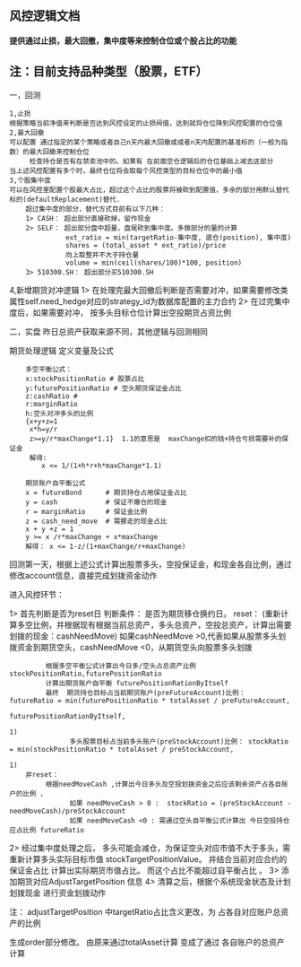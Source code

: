 ##                                                风控逻辑文档
####                  提供通过止损，最大回撤，集中度等来控制仓位或个股占比的功能
##  注：目前支持品种类型（股票，ETF）
一，回测

    1,止损
    根据策略当前净值来判断是否达到风控设定的止损阀值，达到就将仓位降到风控配置的仓位值
    2,最大回撤
    可以配置 通过指定的某个策略或者自己n天内最大回撤或或者n天内配置的基准标的（一般为指数）的最大回撤来控制仓位
         检查持仓是否有在禁卖池中的。如果有 在前面空仓逻辑后的仓位基础上减去这部分
    当上述风控配置有多个时，最终仓位将会取每个风控类型的目标仓位中的最小值
    3,个股集中度
    可以在风控里配置个股最大占比，超过这个占比的股票将被砍到配置值，多余的部分用默认替代标的(defaultReplacement)替代.
        超过集中度的部分，替代方式目前有以下几种：
        1> CASH： 超出部分直接砍掉，留作现金
        2> SELF： 超出部分盘中超量，盘尾砍到集中度。多做部分的量的计算
                  ext_ratio = min(targetRatio-集中度, 底仓(position), 集中度)
                  shares = (total_asset * ext_ratio)/price
                  向上取整并不大于持仓量
                  volume = min(ceil(shares/100)*100, position)
        3> 510300.SH： 超出部分买510300.SH
                 
         
   4,新增期货对冲逻辑
        1> 在处理完最大回撤后判断是否需要对冲，如果需要修改类属性self.need_hedge对应的strategy_id为数据库配置的主力合约
        2> 在过完集中度后，如果需要对冲， 按多头目标仓位计算出空投期货占资比例
        
        

二，实盘
    昨日总资产获取来源不同，其他逻辑与回测相同


期货处理逻辑
定义变量及公式
        
        多空平衡公式：
        x:stockPositionRatio # 股票占比
        y:futurePositionRatio # 空头期货保证金占比
        z:cashRatio #
        r:marginRatio
        h:空头对冲多头的比例
        {x+y+z=1
         x*h=y/r
         z>=y/r*maxChange*1.1}  1.1的意思是  maxChange扣的钱+持仓亏损需要补的保证金
         解得:
            x <= 1/(1+h*r+h*maxChange*1.1)
         
        期货账户自平衡公式
        x = futureBond      # 期货持仓占用保证金占比
        y = cash            # 保证不爆仓的现金
        r = marginRatio     # 保证金比例
        z = cash_need_move  # 需挪走的现金占比
        x + y +z = 1
        y >= x /r*maxChange + x*maxChange
        解得： x <= 1-z/(1+maxChange/r+maxChange)
         
         
回测第一天，根据上述公式计算出股票多头，空投保证金，和现金各自比例，通过修改account信息，直接完成划拨资金动作

进入风控环节：

1> 首先判断是否为reset日
        判断条件： 是否为期货移仓换约日。
        reset：
            (重新计算多空比例，并根据现有根据当前总资产，多头总资产，空投总资产，计算出需要划拨的现金：cashNeedMove)
             如果cashNeedMove >0,代表如果从股票多头划拨资金到期货空头，cashNeedMove <0，从期货空头向股票多头划拨 
             
             根据多空平衡公式计算出今日多/空头占总资产比例 stockPositionRatio,futurePositionRatio
             计算出期货账户自平衡 futurePositionRationByItself
             最终  期货持仓目标占当前期货账户(preFutureAccount)比例： futureRatio = min(futurePositionRatio * totalAsset / preFutureAccount,
                                                                                        futurePositionRationByItself,
                                                                                        1)
                   多头股票目标占当前多头账户(preStockAccount)比例： stockRatio = min(stockPositionRatio * totalAsset / preStockAccount,
                                                                                        1)
        非reset：
             根据needMoveCash ,计算出今日多头及空投划拨资金之后应该剩余资产占各自账户的比例 ，
                   如果 needMoveCash > 0 :  stockRatio = (preStockAccount - needMoveCash)/preStockAccount
                   如果 needMoveCash <0 : 需通过空头自平衡公式计算出 今日空投持仓应占比例 futureRatio 
            
2> 经过集中度处理之后， 多头可能会减仓，为保证空头对应市值不大于多头，需重新计算多头实际目标市值 stockTargetPositionValue。
       并结合当前对应合约的保证金占比 计算出实际期货市值占比。 而这个占比不能超过自平衡占比 。
3> 添加期货对应AdjustTargetPosition 信息
4> 清算之后，根据个系统现金状态及计划划拨现金 进行资金划拨动作
    
注： adjustTargetPosition 中targetRatio占比含义更改，为 占各自对应账户总资产的比例

           
生成order部分修改。 由原来通过totalAsset计算 变成了通过 各自账户的总资产计算

    
    